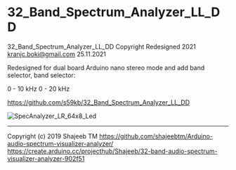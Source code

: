 # 32_Band_Spectrum_Analyzer_LL_DD
32_Band_Spectrum_Analyzer_LL_DD
Copyright Redesigned 2021 kranjc.boki@gmail.com
25.11.2021

Redesigned for dual board Arduino nano stereo mode and add band selector,
band selector:

0 - 10 kHz
0 - 20 kHz

https://github.com/s59kb/32_Band_Spectrum_Analyzer_LL_DD

![SpecAnalyzer_LR_64x8_Led](https://user-images.githubusercontent.com/45337128/158030893-eba3d952-b4fb-4604-ad98-1d8cfe894678.jpg)

--------------------------------------------------------------------------
Copyright (c) 2019 Shajeeb TM
https://github.com/shajeebtm/Arduino-audio-spectrum-visualizer-analyzer/
https://create.arduino.cc/projecthub/Shajeeb/32-band-audio-spectrum-visualizer-analyzer-902f51
